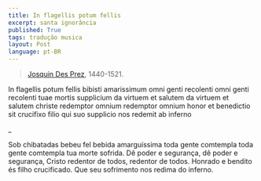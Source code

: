 ```yaml
---
title: In flagellis potum fellis
excerpt: santa ignorância
published: True
tags: tradução musica
layout: Post
language: pt-BR
---
```


> [Josquin Des Prez](http://en.wikipedia.org/wiki/Josquin_des_Prez), 1440-1521. 

In flagellis potum fellis
bibisti amarissimum
omni genti recolenti
omni genti recolenti
tuae mortis supplicium
da virtuem et salutem
da virtuem et salutem
christe redemptor omnium
redemptor omnium
honor et benedictio
sit crucifixo filio
qui suo supplicio
nos redemit ab inferno

_


Sob chibatadas bebeu fel
bebida amarguíssima
toda gente comtempla
toda gente comtempla
tua morte sofrida.
Dê poder e segurança,
dê poder e segurança,
Cristo redentor de todos,
redentor de todos.
Honrado e bendito
és filho crucificado.
Que seu sofrimento
nos redima do inferno.